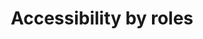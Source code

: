 ---
layout: redirect.njk
hideInSitemap: true
tags: level2
key: roles_en
title: Accessibility by roles
redirect: /de/accessibility/roles/product-owner/
parent: accessibility_en
order: 1
---